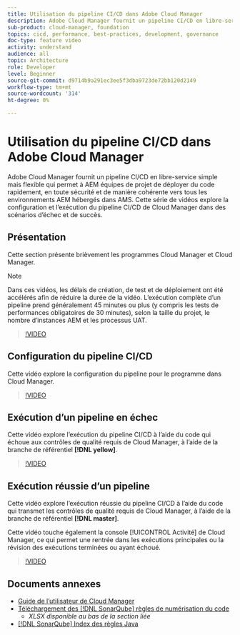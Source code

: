 ```yaml
---
title: Utilisation du pipeline CI/CD dans Adobe Cloud Manager
description: Adobe Cloud Manager fournit un pipeline CI/CD en libre-service simple mais flexible qui permet à AEM équipes de projet de déployer du code rapidement, en toute sécurité et de manière cohérente vers tous les environnements AEM hébergés dans AMS. Cette série de vidéos explore la configuration et l’exécution du pipeline CI/CD de Cloud Manager dans des scénarios d’échec et de succès.
sub-product: cloud-manager, foundation
topics: cicd, performance, best-practices, development, governance
doc-type: feature video
activity: understand
audience: all
topic: Architecture
role: Developer
level: Beginner
source-git-commit: d9714b9a291ec3ee5f3dba9723de72bb120d2149
workflow-type: tm+mt
source-wordcount: '314'
ht-degree: 0%

---
```



# Utilisation du pipeline CI/CD dans Adobe Cloud Manager

Adobe Cloud Manager fournit un pipeline CI/CD en libre-service simple mais flexible qui permet à AEM équipes de projet de déployer du code rapidement, en toute sécurité et de manière cohérente vers tous les environnements AEM hébergés dans AMS. Cette série de vidéos explore la configuration et l’exécution du pipeline CI/CD de Cloud Manager dans des scénarios d’échec et de succès.

## Présentation

Cette section présente brièvement les programmes Cloud Manager et Cloud Manager.

>[!NOTE]
>
>Dans ces vidéos, les délais de création, de test et de déploiement ont été accélérés afin de réduire la durée de la vidéo. L’exécution complète d’un pipeline prend généralement 45 minutes ou plus (y compris les tests de performances obligatoires de 30 minutes), selon la taille du projet, le nombre d’instances AEM et les processus UAT.

>[!VIDEO](https://video.tv.adobe.com/v/23082/?quality=12&learn=on)

## Configuration du pipeline CI/CD

Cette vidéo explore la configuration du pipeline pour le programme dans Cloud Manager.

>[!VIDEO](https://video.tv.adobe.com/v/23083/?quality=12&learn=on)

## Exécution d’un pipeline en échec

Cette vidéo explore l’exécution du pipeline CI/CD à l’aide du code qui échoue aux contrôles de qualité requis de Cloud Manager, à l’aide de la branche de référentiel **[!DNL yellow]**.

>[!VIDEO](https://video.tv.adobe.com/v/23084/?quality=12&learn=on)

## Exécution réussie d’un pipeline

Cette vidéo explore l’exécution réussie du pipeline CI/CD à l’aide du code qui transmet les contrôles de qualité requis de Cloud Manager, à l’aide de la branche de référentiel **[!DNL master]**.

Cette vidéo touche également la console [!UICONTROL Activité] de Cloud Manager, ce qui permet une rentrée dans les exécutions principales ou la révision des exécutions terminées ou ayant échoué.

>[!VIDEO](https://video.tv.adobe.com/v/23085/?quality=12&learn=on)

## Documents annexes

* [Guide de l’utilisateur de Cloud Manager](https://helpx.adobe.com/experience-manager/cloud-manager/user-guide.html)
* [Téléchargement des  [!DNL SonarQube] règles de numérisation du code](https://helpx.adobe.com/experience-manager/cloud-manager/using/understand-your-test-results.html#CodeQualityTesting)
   * *XLSX disponible au bas de la section liée*
* [[!DNL SonarQube] Index des règles Java](https://rules.sonarsource.com/java/)
